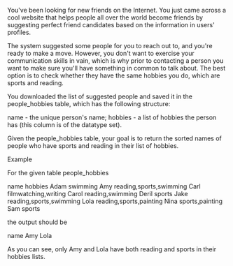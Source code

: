 You've been looking for new friends on the Internet. You just came across a cool website that helps people all over the world become friends by suggesting perfect friend candidates based on the information in users' profiles.

The system suggested some people for you to reach out to, and you're ready to make a move. However, you don't want to exercise your communication skills in vain, which is why prior to contacting a person you want to make sure you'll have something in common to talk about. The best option is to check whether they have the same hobbies you do, which are sports and reading.

You downloaded the list of suggested people and saved it in the people_hobbies table, which has the following structure:

name - the unique person's name;
hobbies - a list of hobbies the person has (this column is of the datatype set).

Given the people_hobbies table, your goal is to return the sorted names of people who have sports and reading in their list of hobbies.

Example

For the given table people_hobbies

name	hobbies
Adam	swimming
Amy	    reading,sports,swimming
Carl	filmwatching,writing
Carol	reading,swimming
Deril	sports
Jake	reading,sports,swimming
Lola	reading,sports,painting
Nina	sports,painting
Sam	    sports

the output should be

name
Amy
Lola

As you can see, only Amy and Lola have both reading and sports in their hobbies lists.